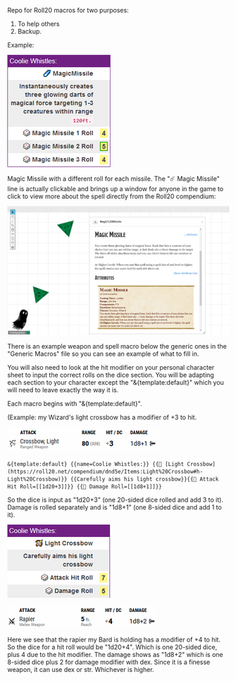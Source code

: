 Repo for Roll20 macros for two purposes:
1. To help others
2. Backup.

Example:

![Magic Missile with 3 different rolls for each missile.](images/macro-example0.jpg)

Magic Missile with a different roll for each missile. The "☄️ Magic Missile" line is actually clickable and brings up a window
for anyone in the game to click to view more about the spell directly from the Roll20 compendium:

![magicmissilecompendium](images/magicmisslelink.jpg)

There is an example weapon and spell macro below the generic ones in the "Generic Macros" file so you can see an example of 
what to fill in. 

You will also need to look at the hit modifier on your personal character sheet to input the correct rolls on the dice section. 
You will be adapting each section to your character except the "&{template:default}" which you will need to leave exactly 
the way it is.

Each macro begins with "&{template:default}".

(Example: my Wizard's light crossbow has a modifier of +3 to hit. 

![lightcrossbowsheet](images/lightcrossbow.jpg)

``&{template:default} {{name=Coolie Whistles:}} {{🏹 [Light Crossbow](https://roll20.net/compendium/dnd5e/Items:Light%20Crossbow#h-Light%20Crossbow)}} {{Carefully aims his light crossbow}}{{🎲 Attack Hit Roll=[[1d20+3]]}} {{🎲 Damage Roll=[[1d8+1]]}}``

So the dice is input as "1d20+3" (one 20-sided dice rolled and add 3 to it). Damage is rolled separately and is 
"1d8+1" (one 8-sided dice and add 1 to it).

![Light Crossbow attack macro with Hit and Damage built in](images/macro-example1.jpg)

![rapiersheet](images/rapiersheet.jpg)

Here we see that the rapier my Bard is holding has a modifier of +4 to hit. So the dice for a hit roll would be "1d20+4".
Which is one 20-sided dice, plus 4 due to the hit modifier. The damage shows as "1d8+2" which is one 8-sided dice plus 2 for
damage modifier with dex. Since it is a finesse weapon, it can use dex or str. Whichever is higher.
